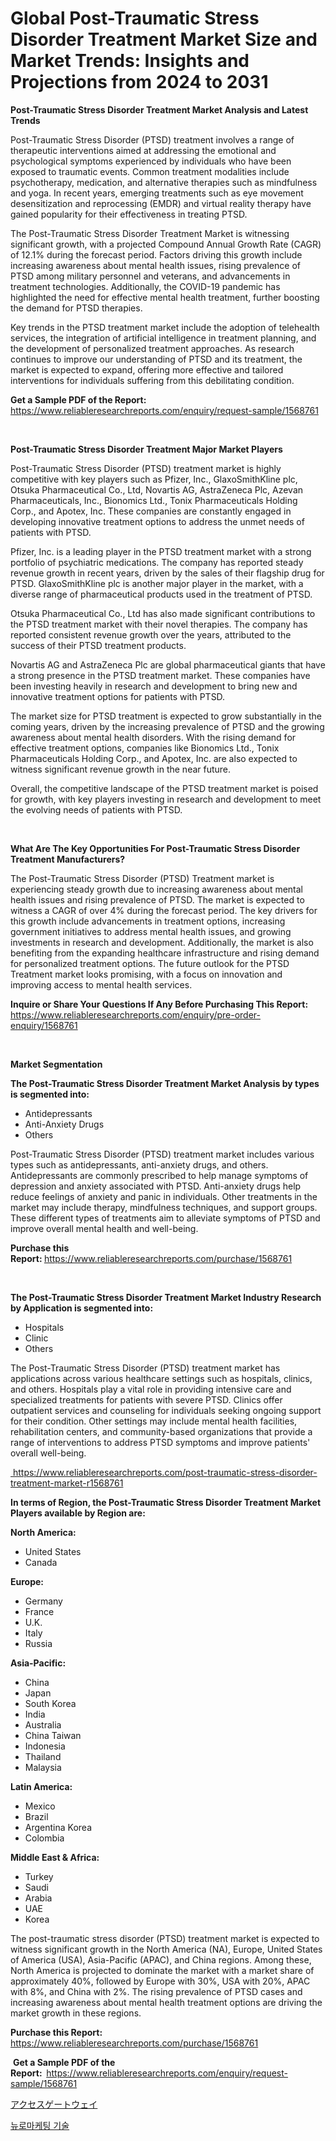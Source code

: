 <p><h1>Global Post-Traumatic Stress Disorder Treatment Market Size and Market Trends: Insights and Projections from 2024 to 2031</h1></p><p><strong>Post-Traumatic Stress Disorder Treatment Market Analysis and Latest Trends</strong></p>
<p><p>Post-Traumatic Stress Disorder (PTSD) treatment involves a range of therapeutic interventions aimed at addressing the emotional and psychological symptoms experienced by individuals who have been exposed to traumatic events. Common treatment modalities include psychotherapy, medication, and alternative therapies such as mindfulness and yoga. In recent years, emerging treatments such as eye movement desensitization and reprocessing (EMDR) and virtual reality therapy have gained popularity for their effectiveness in treating PTSD.</p><p>The Post-Traumatic Stress Disorder Treatment Market is witnessing significant growth, with a projected Compound Annual Growth Rate (CAGR) of 12.1% during the forecast period. Factors driving this growth include increasing awareness about mental health issues, rising prevalence of PTSD among military personnel and veterans, and advancements in treatment technologies. Additionally, the COVID-19 pandemic has highlighted the need for effective mental health treatment, further boosting the demand for PTSD therapies.</p><p>Key trends in the PTSD treatment market include the adoption of telehealth services, the integration of artificial intelligence in treatment planning, and the development of personalized treatment approaches. As research continues to improve our understanding of PTSD and its treatment, the market is expected to expand, offering more effective and tailored interventions for individuals suffering from this debilitating condition.</p></p>
<p><strong>Get a Sample PDF of the Report:&nbsp;</strong> <a href="https://www.reliableresearchreports.com/enquiry/request-sample/1568761">https://www.reliableresearchreports.com/enquiry/request-sample/1568761</a></p>
<p>&nbsp;</p>
<p><strong>Post-Traumatic Stress Disorder Treatment Major Market Players</strong></p>
<p><p>Post-Traumatic Stress Disorder (PTSD) treatment market is highly competitive with key players such as Pfizer, Inc., GlaxoSmithKline plc, Otsuka Pharmaceutical Co., Ltd, Novartis AG, AstraZeneca Plc, Azevan Pharmaceuticals, Inc., Bionomics Ltd., Tonix Pharmaceuticals Holding Corp., and Apotex, Inc. These companies are constantly engaged in developing innovative treatment options to address the unmet needs of patients with PTSD.</p><p>Pfizer, Inc. is a leading player in the PTSD treatment market with a strong portfolio of psychiatric medications. The company has reported steady revenue growth in recent years, driven by the sales of their flagship drug for PTSD. GlaxoSmithKline plc is another major player in the market, with a diverse range of pharmaceutical products used in the treatment of PTSD.</p><p>Otsuka Pharmaceutical Co., Ltd has also made significant contributions to the PTSD treatment market with their novel therapies. The company has reported consistent revenue growth over the years, attributed to the success of their PTSD treatment products.</p><p>Novartis AG and AstraZeneca Plc are global pharmaceutical giants that have a strong presence in the PTSD treatment market. These companies have been investing heavily in research and development to bring new and innovative treatment options for patients with PTSD.</p><p>The market size for PTSD treatment is expected to grow substantially in the coming years, driven by the increasing prevalence of PTSD and the growing awareness about mental health disorders. With the rising demand for effective treatment options, companies like Bionomics Ltd., Tonix Pharmaceuticals Holding Corp., and Apotex, Inc. are also expected to witness significant revenue growth in the near future.</p><p>Overall, the competitive landscape of the PTSD treatment market is poised for growth, with key players investing in research and development to meet the evolving needs of patients with PTSD.</p></p>
<p>&nbsp;</p>
<p><strong>What Are The Key Opportunities For Post-Traumatic Stress Disorder Treatment Manufacturers?</strong></p>
<p><p>The Post-Traumatic Stress Disorder (PTSD) Treatment market is experiencing steady growth due to increasing awareness about mental health issues and rising prevalence of PTSD. The market is expected to witness a CAGR of over 4% during the forecast period. The key drivers for this growth include advancements in treatment options, increasing government initiatives to address mental health issues, and growing investments in research and development. Additionally, the market is also benefiting from the expanding healthcare infrastructure and rising demand for personalized treatment options. The future outlook for the PTSD Treatment market looks promising, with a focus on innovation and improving access to mental health services.</p></p>
<p><strong>Inquire or Share Your Questions If Any Before Purchasing This Report:</strong> <a href="https://www.reliableresearchreports.com/enquiry/pre-order-enquiry/1568761">https://www.reliableresearchreports.com/enquiry/pre-order-enquiry/1568761</a></p>
<p>&nbsp;</p>
<p><strong>Market Segmentation</strong></p>
<p><strong>The Post-Traumatic Stress Disorder Treatment Market Analysis by types is segmented into:</strong></p>
<p><ul><li>Antidepressants</li><li>Anti-Anxiety Drugs</li><li>Others</li></ul></p>
<p><p>Post-Traumatic Stress Disorder (PTSD) treatment market includes various types such as antidepressants, anti-anxiety drugs, and others. Antidepressants are commonly prescribed to help manage symptoms of depression and anxiety associated with PTSD. Anti-anxiety drugs help reduce feelings of anxiety and panic in individuals. Other treatments in the market may include therapy, mindfulness techniques, and support groups. These different types of treatments aim to alleviate symptoms of PTSD and improve overall mental health and well-being.</p></p>
<p><strong>Purchase this Report:&nbsp;</strong><a href="https://www.reliableresearchreports.com/purchase/1568761">https://www.reliableresearchreports.com/purchase/1568761</a></p>
<p>&nbsp;</p>
<p><strong>The Post-Traumatic Stress Disorder Treatment Market Industry Research by Application is segmented into:</strong></p>
<p><ul><li>Hospitals</li><li>Clinic</li><li>Others</li></ul></p>
<p><p>The Post-Traumatic Stress Disorder (PTSD) treatment market has applications across various healthcare settings such as hospitals, clinics, and others. Hospitals play a vital role in providing intensive care and specialized treatments for patients with severe PTSD. Clinics offer outpatient services and counseling for individuals seeking ongoing support for their condition. Other settings may include mental health facilities, rehabilitation centers, and community-based organizations that provide a range of interventions to address PTSD symptoms and improve patients' overall well-being.</p></p>
<p><a href="https://www.reliableresearchreports.com/post-traumatic-stress-disorder-treatment-market-r1568761">&nbsp;https://www.reliableresearchreports.com/post-traumatic-stress-disorder-treatment-market-r1568761</a></p>
<p><strong>In terms of Region, the Post-Traumatic Stress Disorder Treatment Market Players available by Region are:</strong></p>
<p>
    <p> <strong> North America: </strong>
        <ul>
            <li>United States</li>
            <li>Canada</li>
        </ul>
        </p> 
    <p> <strong> Europe: </strong>
        <ul>
            <li>Germany</li>
            <li>France</li>
            <li>U.K.</li>
            <li>Italy</li>
            <li>Russia</li>
        </ul>
        </p> 
    <p> <strong> Asia-Pacific: </strong>
        <ul>
            <li>China</li>
            <li>Japan</li>
            <li>South Korea</li>
            <li>India</li>
            <li>Australia</li>
            <li>China Taiwan</li>
            <li>Indonesia</li>
            <li>Thailand</li>
            <li>Malaysia</li>
        </ul>
        </p> 
    <p> <strong> Latin America: </strong>
        <ul>
            <li>Mexico</li>
            <li>Brazil</li>
            <li>Argentina Korea</li>
            <li>Colombia</li>
        </ul>
        </p> 
    <p> <strong> Middle East & Africa: </strong>
        <ul>
            <li>Turkey</li>
            <li>Saudi</li>
            <li>Arabia</li>
            <li>UAE</li>
            <li>Korea</li>
        </ul>
    </p>
    </p>
<p><p>The post-traumatic stress disorder (PTSD) treatment market is expected to witness significant growth in the North America (NA), Europe, United States of America (USA), Asia-Pacific (APAC), and China regions. Among these, North America is projected to dominate the market with a market share of approximately 40%, followed by Europe with 30%, USA with 20%, APAC with 8%, and China with 2%. The rising prevalence of PTSD cases and increasing awareness about mental health treatment options are driving the market growth in these regions.</p></p>
<p><strong>Purchase this Report: </strong><a href="https://www.reliableresearchreports.com/purchase/1568761">https://www.reliableresearchreports.com/purchase/1568761</a></p>
<p>&nbsp;<strong>Get a Sample PDF of the Report:&nbsp;&nbsp;</strong><a href="https://www.reliableresearchreports.com/enquiry/request-sample/1568761">https://www.reliableresearchreports.com/enquiry/request-sample/1568761</a></p>
<p><strong></strong></p>
<p><p><a href="https://github.com/pepo3k/Market-Research-Report-List-2/blob/main/4202159182704.md">アクセスゲートウェイ</a></p><p><a href="https://github.com/vss5505pa7z1p/Market-Research-Report-List-3/blob/main/9085557185513.md">뉴로마케팅 기술</a></p></p>